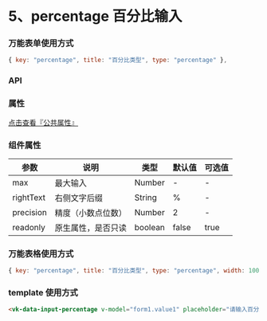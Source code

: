 # 5、percentage 百分比输入

### 万能表单使用方式

```js
{ key: "percentage", title: "百分比类型", type: "percentage" },
```

### API

### 属性

[点击查看『公共属性』](https://vkdoc.fsq.pub/admin/components/0%E3%80%81public.html)

### 组件属性

| 参数             | 说明                           | 类型    | 默认值  | 可选值 |
|------------------|-------------------------------|---------|--------|-------|
| max            | 最大输入 | Number  | - | -  |
| rightText          | 右侧文字后缀 | String  | % | - |
| precision            | 精度（小数点位数） | Number  | 2 | -  |
| readonly          | 原生属性，是否只读  | boolean|  false | true |

### 万能表格使用方式

```js
{ key: "percentage", title: "百分比类型", type: "percentage", width: 100 },
```


### template 使用方式
```html
<vk-data-input-percentage v-model="form1.value1" placeholder="请输入百分比" :precision="2" :max="100" width="300px"></vk-data-input-percentage>
```
